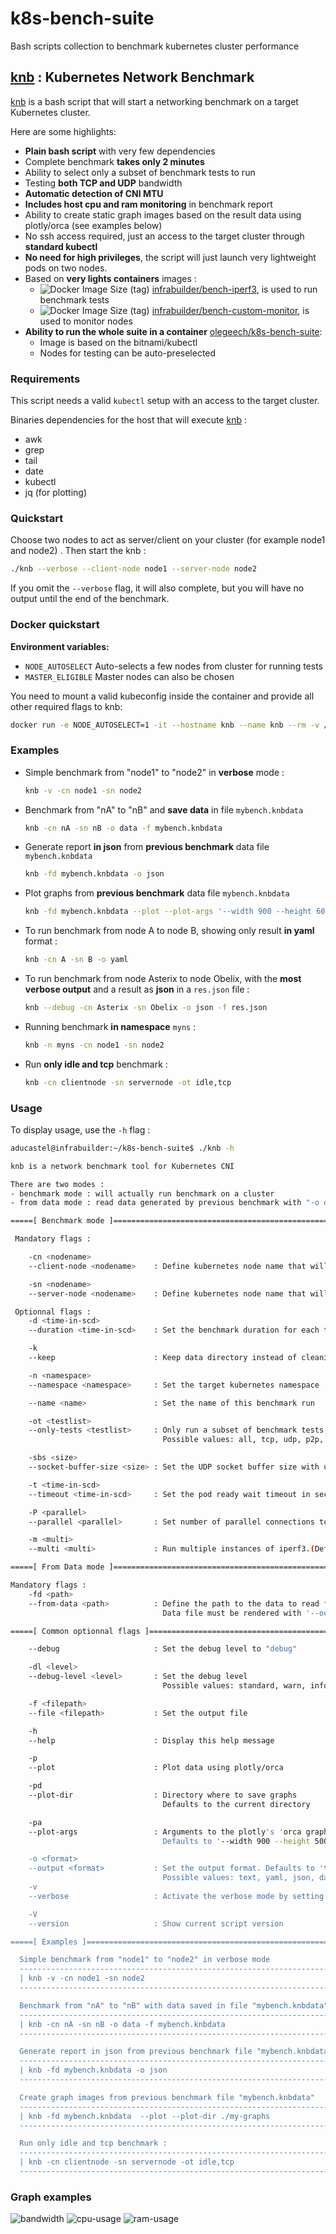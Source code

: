 # k8s-bench-suite
Bash scripts collection to benchmark kubernetes cluster performance

## [knb](knb) : Kubernetes Network Benchmark

[knb](knb) is a bash script that will start a networking benchmark on a target Kubernetes cluster.

Here are some highlights:

- **Plain bash script** with very few dependencies
- Complete benchmark **takes only 2 minutes**
- Ability to select only a subset of benchmark tests to run
- Testing **both TCP and UDP** bandwidth
- **Automatic detection of CNI MTU**
- **Includes host cpu and ram monitoring** in benchmark report
- Ability to create static graph images based on the result data using plotly/orca (see examples below)
- No ssh access required, just an access to the target cluster through **standard kubectl**
- **No need for high privileges**, the script will just launch very lightweight pods on two nodes.
- Based on **very lights containers** images :
  - ![Docker Image Size (tag)](https://img.shields.io/docker/image-size/infrabuilder/bench-iperf3/latest) [infrabuilder/bench-iperf3](https://hub.docker.com/r/infrabuilder/bench-iperf3), is used to run benchmark tests
  - ![Docker Image Size (tag)](https://img.shields.io/docker/image-size/infrabuilder/bench-custom-monitor/latest) [infrabuilder/bench-custom-monitor](https://hub.docker.com/r/infrabuilder/bench-custom-monitor), is used to monitor nodes
- **Ability to run the whole suite in a container** [olegeech/k8s-bench-suite](https://hub.docker.com/r/olegeech/k8s-bench-suite):
  - Image is based on the bitnami/kubectl
  - Nodes for testing can be auto-preselected

### Requirements 

This script needs a valid `kubectl` setup with an access to the target cluster.

Binaries dependencies for the host that will execute [knb](knb) :

- awk
- grep
- tail
- date
- kubectl
- jq (for plotting)

### Quickstart

Choose two nodes to act as server/client on your cluster (for example node1 and node2) . Then start the knb : 

```bash
./knb --verbose --client-node node1 --server-node node2
```

If you omit the `--verbose` flag, it will also complete, but you will have no output until the end of the benchmark.

### Docker quickstart

**Environment variables:**

- `NODE_AUTOSELECT` Auto-selects a few nodes from cluster for running tests
- `MASTER_ELIGIBLE` Master nodes can also be chosen

You need to mount a valid kubeconfig inside the container and provide all other required flags to knb:

```bash
docker run -e NODE_AUTOSELECT=1 -it --hostname knb --name knb --rm -v /home/user/my-graphs:/my-graphs -v /path/to/my/kubeconfig:/.kube/config olegeech/k8s-bench-suite --verbose --plot --plot-dir /my-graphs
```

### Examples

- Simple benchmark from "node1" to "node2" in **verbose** mode :

  ```bash
  knb -v -cn node1 -sn node2
  ```

- Benchmark from "nA" to "nB" and **save data** in file `mybench.knbdata` 

  ```bash 
  knb -cn nA -sn nB -o data -f mybench.knbdata
  ```

- Generate report **in json** from **previous benchmark** data file `mybench.knbdata`

  ```bash
  knb -fd mybench.knbdata -o json
  ```

- Plot graphs from **previous benchmark** data file `mybench.knbdata`

  ```bash
  knb -fd mybench.knbdata --plot --plot-args '--width 900 --height 600'
  ```

- To run benchmark from node A to node B, showing only result **in yaml** format : 

  ```bash
  knb -cn A -sn B -o yaml
  ```

- To run benchmark from node Asterix to node Obelix, with the **most verbose output** and a result as **json** in a `res.json` file :

  ```bash
  knb --debug -cn Asterix -sn Obelix -o json -f res.json
  ```

- Running benchmark **in namespace** `myns` :

  ```bash
  knb -n myns -cn node1 -sn node2
  ```

- Run **only idle and tcp** benchmark :

  ```bash
  knb -cn clientnode -sn servernode -ot idle,tcp
  ```

### Usage

To display usage, use the `-h` flag :

```bash
aducastel@infrabuilder:~/k8s-bench-suite$ ./knb -h

knb is a network benchmark tool for Kubernetes CNI

There are two modes :
- benchmark mode : will actually run benchmark on a cluster
- from data mode : read data generated by previous benchmark with "-o data" flag

=====[ Benchmark mode ]====================================================

 Mandatory flags :

    -cn <nodename>
    --client-node <nodename>    : Define kubernetes node name that will host the client part

    -sn <nodename>
    --server-node <nodename>    : Define kubernetes node name that will host the server part

 Optionnal flags :
    -d <time-in-scd>
    --duration <time-in-scd>    : Set the benchmark duration for each test in seconds (Default 10)

    -k
    --keep                      : Keep data directory instead of cleaning it (tmp dir that contains raw benchmark data)

    -n <namespace>
    --namespace <namespace>     : Set the target kubernetes namespace

    --name <name>               : Set the name of this benchmark run

    -ot <testlist>
    --only-tests <testlist>     : Only run a subset of benchmark tests, comma separated (Ex: -ot tcp,idle)
                                  Possible values: all, tcp, udp, p2p, p2s , p2ptcp, p2pudp, p2stcp, p2sudp, idle

    -sbs <size>
    --socket-buffer-size <size> : Set the UDP socket buffer size with unit, or 'auto'. ex: '256K' (Default: auto)

    -t <time-in-scd>
    --timeout <time-in-scd>     : Set the pod ready wait timeout in seconds (Default 30)

    -P <parallel>
    --parallel <parallel>       : Set number of parallel connections to iperf3 server.(Default 1)

    -m <multi>
    --multi <multi>             : Run multiple instances of iperf3.(Default 1, Maximum 99)

=====[ From Data mode ]====================================================

Mandatory flags :
    -fd <path>
    --from-data <path>          : Define the path to the data to read from
                                  Data file must be rendered with '--output data'

=====[ Common optionnal flags ]============================================

    --debug                     : Set the debug level to "debug"

    -dl <level>
    --debug-level <level>       : Set the debug level
                                  Possible values: standard, warn, info, debug

    -f <filepath>
    --file <filepath>           : Set the output file

    -h
    --help                      : Display this help message

    -p
    --plot                      : Plot data using plotly/orca

    -pd
    --plot-dir                  : Directory where to save graphs
                                  Defaults to the current directory

    -pa
    --plot-args                 : Arguments to the plotly's 'orca graph' function
                                  Defaults to '--width 900 --height 500'

    -o <format>
    --output <format>           : Set the output format. Defaults to 'text'
                                  Possible values: text, yaml, json, data
    -v
    --verbose                   : Activate the verbose mode by setting debug-level to 'info'

    -V
    --version                   : Show current script version

=====[ Examples ]==========================================================

  Simple benchmark from "node1" to "node2" in verbose mode
  -------------------------------------------------------------------------
  | knb -v -cn node1 -sn node2                                            |
  -------------------------------------------------------------------------

  Benchmark from "nA" to "nB" with data saved in file "mybench.knbdata"
  -------------------------------------------------------------------------
  | knb -cn nA -sn nB -o data -f mybench.knbdata                          |
  -------------------------------------------------------------------------

  Generate report in json from previous benchmark file "mybench.knbdata"
  -------------------------------------------------------------------------
  | knb -fd mybench.knbdata -o json                                       |
  -------------------------------------------------------------------------

  Create graph images from previous benchmark file "mybench.knbdata"
  -------------------------------------------------------------------------
  | knb -fd mybench.knbdata  --plot --plot-dir ./my-graphs                |
  -------------------------------------------------------------------------

  Run only idle and tcp benchmark :
  -------------------------------------------------------------------------
  | knb -cn clientnode -sn servernode -ot idle,tcp                        |
  -------------------------------------------------------------------------

```
### Graph examples

![bandwidth](https://user-images.githubusercontent.com/21361354/102022246-d6e1d080-3d85-11eb-8ca6-37064ac3918f.png)
![cpu-usage](https://user-images.githubusercontent.com/21361354/102022247-d812fd80-3d85-11eb-820f-f5108cf8b930.png)
![ram-usage](https://user-images.githubusercontent.com/21361354/102022250-d812fd80-3d85-11eb-9f1b-650571bb0054.png)

